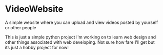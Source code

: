# VideoWebsite
A simple website where you can upload and view videos posted by yourself or other people

This is just a simple python project I'm working on to learn web design and other things associated with web developing. Not sure how fare I'll get but its just a hobby project for now!
